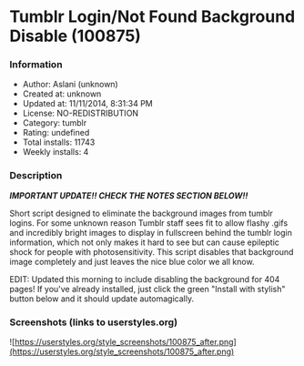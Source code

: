 # Tumblr Login/Not Found Background Disable (100875)

### Information
- Author: Aslani (unknown)
- Created at: unknown
- Updated at: 11/11/2014, 8:31:34 PM
- License: NO-REDISTRIBUTION
- Category: tumblr
- Rating: undefined
- Total installs: 11743
- Weekly installs: 4


### Description
***IMPORTANT UPDATE!! CHECK THE NOTES SECTION BELOW!!***

Short script designed to eliminate the background images from tumblr logins. For some unknown reason Tumblr staff sees fit to allow flashy .gifs and incredibly bright images to display in fullscreen behind the tumblr login information, which not only makes it hard to see but can cause epileptic shock for people with photosensitivity. This script disables that background image completely and just leaves the nice blue color we all know.

EDIT:
Updated this morning to include disabling the background for 404 pages! If you've already installed, just click the green "Install with stylish" button below and it should update automagically.


### Screenshots (links to userstyles.org)
![https://userstyles.org/style_screenshots/100875_after.png](https://userstyles.org/style_screenshots/100875_after.png)


